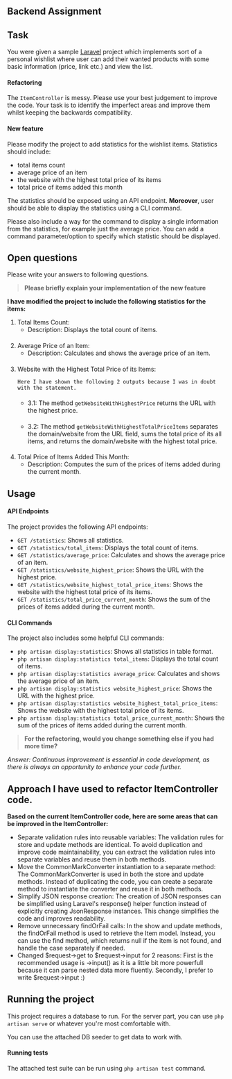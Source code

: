 ## Backend Assignment

## Task
You were given a sample [Laravel][laravel] project which implements sort of a personal wishlist
where user can add their wanted products with some basic information (price, link etc.) and
view the list.

#### Refactoring
The `ItemController` is messy. Please use your best judgement to improve the code. Your task
is to identify the imperfect areas and improve them whilst keeping the backwards compatibility.

#### New feature
Please modify the project to add statistics for the wishlist items. Statistics should include:

- total items count
- average price of an item
- the website with the highest total price of its items
- total price of items added this month

The statistics should be exposed using an API endpoint. **Moreover**, user should be able to
display the statistics using a CLI command.

Please also include a way for the command to display a single information from the statistics,
for example just the average price. You can add a command parameter/option to specify which
statistic should be displayed.

## Open questions
Please write your answers to following questions.

> **Please briefly explain your implementation of the new feature**

**I have modified the project to include the following statistics for the items:**

1. Total Items Count:
    - Description: Displays the total count of items.
####
2. Average Price of an Item:
    -  Description: Calculates and shows the average price of an item.
####
3. Website with the Highest Total Price of its Items:

   `Here I have shown the following 2 outputs because I was in doubt with the statement.`
   ####
     - 3.1: The method `getWebsiteWithHighestPrice` returns the URL with the highest price.
     ####
     - 3.2: The method `getWebsiteWithHighestTotalPriceItems` separates the domain/website from the URL field, sums the total price of its all items, and returns the domain/website with the highest total price.
####
4. Total Price of Items Added This Month:
    - Description: Computes the sum of the prices of items added during the current month.
## Usage

#### API Endpoints

The project provides the following API endpoints:

- `GET /statistics`: Shows all statistics.
- `GET /statistics/total_items`: Displays the total count of items.
- `GET /statistics/average_price`: Calculates and shows the average price of an item.
- `GET /statistics/website_highest_price`: Shows the URL with the highest price.
- `GET /statistics/website_highest_total_price_items`: Shows the website with the highest total price of its items.
- `GET /statistics/total_price_current_month`: Shows the sum of the prices of items added during the current month.

#### CLI Commands

The project also includes some helpful CLI commands:

- `php artisan display:statistics`: Shows all statistics in table format.
- `php artisan display:statistics total_items`: Displays the total count of items.
- `php artisan display:statistics average_price`: Calculates and shows the average price of an item.
- `php artisan display:statistics website_highest_price`: Shows the URL with the highest price.
- `php artisan display:statistics website_highest_total_price_items`: Shows the website with the highest total price of its items.
- `php artisan display:statistics total_price_current_month`: Shows the sum of the prices of items added during the current month.



> **For the refactoring, would you change something else if you had more time?**
 
*Answer: Continuous improvement is essential in code development, as there is always an opportunity to enhance your code further.*
 
## Approach I have used to refactor ItemController code.
 **Based on the current ItemController code, here are some areas that can be improved in the ItemController:**
 - Separate validation rules into reusable variables: The validation rules for store and update methods are identical. To avoid duplication and improve code maintainability, you can extract the validation rules into separate variables and reuse them in both methods.
 - Move the CommonMarkConverter instantiation to a separate method: The CommonMarkConverter is used in both the store and update methods. Instead of duplicating the code, you can create a separate method to instantiate the converter and reuse it in both methods.
 - Simplify JSON response creation: The creation of JSON responses can be simplified using Laravel's response() helper function instead of explicitly creating JsonResponse instances. This change simplifies the code and improves readability.
 - Remove unnecessary findOrFail calls: In the show and update methods, the findOrFail method is used to retrieve the Item model. Instead, you can use the find method, which returns null if the item is not found, and handle the case separately if needed.
 - Changed $request->get to $request->input for 2 reasons: First is the recommended usage is ->input() as it is a little bit more powerfull because it can parse nested data more fluently. Secondly, I prefer to write $request->input :)

## Running the project
This project requires a database to run. For the server part, you can use `php artisan serve`
or whatever you're most comfortable with.

You can use the attached DB seeder to get data to work with.

#### Running tests
The attached test suite can be run using `php artisan test` command.

[laravel]: https://laravel.com/docs/8.x
